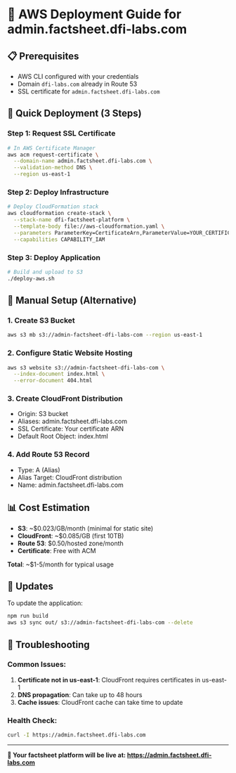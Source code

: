 # 🚀 AWS Deployment Guide for admin.factsheet.dfi-labs.com

## 📋 Prerequisites

- AWS CLI configured with your credentials
- Domain `dfi-labs.com` already in Route 53
- SSL certificate for `admin.factsheet.dfi-labs.com`

## 🎯 Quick Deployment (3 Steps)

### Step 1: Request SSL Certificate
```bash
# In AWS Certificate Manager
aws acm request-certificate \
  --domain-name admin.factsheet.dfi-labs.com \
  --validation-method DNS \
  --region us-east-1
```

### Step 2: Deploy Infrastructure
```bash
# Deploy CloudFormation stack
aws cloudformation create-stack \
  --stack-name dfi-factsheet-platform \
  --template-body file://aws-cloudformation.yaml \
  --parameters ParameterKey=CertificateArn,ParameterValue=YOUR_CERTIFICATE_ARN \
  --capabilities CAPABILITY_IAM
```

### Step 3: Deploy Application
```bash
# Build and upload to S3
./deploy-aws.sh
```

## 🔧 Manual Setup (Alternative)

### 1. Create S3 Bucket
```bash
aws s3 mb s3://admin-factsheet-dfi-labs-com --region us-east-1
```

### 2. Configure Static Website Hosting
```bash
aws s3 website s3://admin-factsheet-dfi-labs-com \
  --index-document index.html \
  --error-document 404.html
```

### 3. Create CloudFront Distribution
- Origin: S3 bucket
- Aliases: admin.factsheet.dfi-labs.com
- SSL Certificate: Your certificate ARN
- Default Root Object: index.html

### 4. Add Route 53 Record
- Type: A (Alias)
- Alias Target: CloudFront distribution
- Name: admin.factsheet.dfi-labs.com

## 📊 Cost Estimation

- **S3**: ~$0.023/GB/month (minimal for static site)
- **CloudFront**: ~$0.085/GB (first 10TB)
- **Route 53**: $0.50/hosted zone/month
- **Certificate**: Free with ACM

**Total**: ~$1-5/month for typical usage

## 🔄 Updates

To update the application:
```bash
npm run build
aws s3 sync out/ s3://admin-factsheet-dfi-labs-com --delete
```

## 🚨 Troubleshooting

### Common Issues:

1. **Certificate not in us-east-1**: CloudFront requires certificates in us-east-1
2. **DNS propagation**: Can take up to 48 hours
3. **Cache issues**: CloudFront cache can take time to update

### Health Check:
```bash
curl -I https://admin.factsheet.dfi-labs.com
```

---

**🎉 Your factsheet platform will be live at: https://admin.factsheet.dfi-labs.com**
